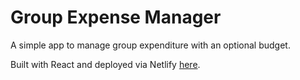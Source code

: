 # Group Expense Manager

A simple app to manage group expenditure with an optional budget.

Built with React and deployed via Netlify [here](https://alexkowsik-expense-manager.netlify.com/).
